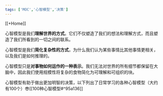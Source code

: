 ```yaml
---
tags: ['MOC','心智模型','决策']
---
```


[[+Home]]

心智模型是我们**理解世界的方式**。它们不仅塑造了我们的想法和理解方式，而且塑造了我们所看到的一切之间的联系。

心智模型是我们**简化复杂性的方式**，为什么我们认为某些事情比其他事情更相关，以及我们是如何推理的。

心智模型只是**对事物如何运作的一种表示**。我们无法对世界的所有细节都保留在大脑中，因此我们使用规模性将复杂的食物简化为可理解和可组织的块。

心智模型有助于做出更加明智的决策，以下列出了日常学习的各种心智模型（大约有100个）😎[[100种心智模型#^95a136]]






